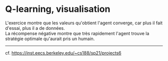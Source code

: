 # Q-learning, visualisation

L'exercice montre que les valeurs qu'obtient l'agent converge, car plus il fait d'essai, plus il a de données.  
La récompense négative montre que très rapidement l'agent trouve la stratégie optimale qu'aurait pris un humain.

___
cf. https://inst.eecs.berkeley.edu/~cs188/sp21/projects6
